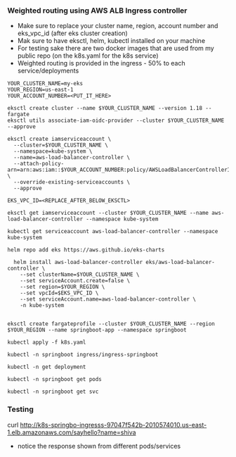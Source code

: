 ### Weighted routing using AWS ALB Ingress controller

- Make sure to replace your cluster name, region, account number and eks_vpc_id (after eks cluster creation)
- Mak sure to have eksctl, helm, kubectl installed on your machine
- For testing sake there are two docker images that are used from my public repo (on the k8s.yaml for the k8s service)
- Weighted routing is provided in the ingress - 50% to each service/deployments

```
YOUR_CLUSTER_NAME=my-eks
YOUR_REGION=us-east-1
YOUR_ACCOUNT_NUMBER=<PUT_IT_HERE>

eksctl create cluster --name $YOUR_CLUSTER_NAME --version 1.18 --fargate
eksctl utils associate-iam-oidc-provider --cluster $YOUR_CLUSTER_NAME --approve

eksctl create iamserviceaccount \
  --cluster=$YOUR_CLUSTER_NAME \
  --namespace=kube-system \
  --name=aws-load-balancer-controller \
  --attach-policy-arn=arn:aws:iam::$YOUR_ACCOUNT_NUMBER:policy/AWSLoadBalancerControllerIAMPolicy \
  --override-existing-serviceaccounts \
  --approve

EKS_VPC_ID=<REPLACE_AFTER_BELOW_EKSCTL>

eksctl get iamserviceaccount --cluster $YOUR_CLUSTER_NAME --name aws-load-balancer-controller --namespace kube-system

kubectl get serviceaccount aws-load-balancer-controller --namespace kube-system

helm repo add eks https://aws.github.io/eks-charts

  helm install aws-load-balancer-controller eks/aws-load-balancer-controller \
    --set clusterName=$YOUR_CLUSTER_NAME \
    --set serviceAccount.create=false \
    --set region=$YOUR_REGION \
    --set vpcId=$EKS_VPC_ID \
    --set serviceAccount.name=aws-load-balancer-controller \
    -n kube-system


eksctl create fargateprofile --cluster $YOUR_CLUSTER_NAME --region $YOUR_REGION --name springboot-app --namespace springboot    

kubectl apply -f k8s.yaml

kubectl -n springboot ingress/ingress-springboot 

kubectl -n get deployment

kubectl -n springboot get pods

kubectl -n springboot get svc

```

### Testing

curl http://k8s-springbo-ingresss-97047f542b-2010574010.us-east-1.elb.amazonaws.com/sayhello?name=shiva

- notice the response shown from different pods/services

